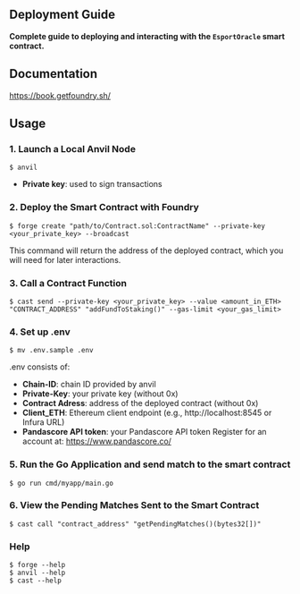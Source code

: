 ## Deployment Guide

**Complete guide to deploying and interacting with the `EsportOracle` smart contract.**

## Documentation

https://book.getfoundry.sh/

## Usage

### 1. Launch a Local Anvil Node

```shell
$ anvil
```
-   **Private key**: used to sign transactions

### 2. Deploy the Smart Contract with Foundry

```shell
$ forge create "path/to/Contract.sol:ContractName" --private-key <your_private_key> --broadcast
```

This command will return the address of the deployed contract, which you will need for later interactions.

### 3. Call a Contract Function

```shell
$ cast send --private-key <your_private_key> --value <amount_in_ETH> "CONTRACT_ADDRESS" "addFundToStaking()" --gas-limit <your_gas_limit>
```

### 4. Set up .env

```shell
$ mv .env.sample .env
```

.env consists of:
-   **Chain-ID**:  chain ID provided by anvil
-   **Private-Key**: your private key (without 0x)
-   **Contract Adress**:  address of the deployed contract (without 0x)
-   **Client_ETH**: Ethereum client endpoint (e.g., http://localhost:8545 or Infura URL)
-   **Pandascore API token**:  your Pandascore API token
    Register for an account at: https://www.pandascore.co/

### 5. Run the Go Application and send match to the smart contract

```shell
$ go run cmd/myapp/main.go
```

### 6. View the Pending Matches Sent to the Smart Contract

```shell
$ cast call "contract_address" "getPendingMatches()(bytes32[])"
```

### Help

```shell
$ forge --help
$ anvil --help
$ cast --help
```